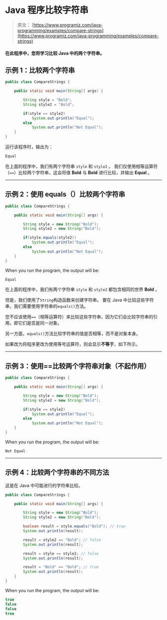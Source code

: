 # Java 程序比较字符串

> 原文： [https://www.programiz.com/java-programming/examples/compare-strings](https://www.programiz.com/java-programming/examples/compare-strings)

#### 在此程序中，您将学习比较 Java 中的两个字符串。

## 示例 1：比较两个字符串

```java
public class CompareStrings {

    public static void main(String[] args) {

        String style = "Bold";
        String style2 = "Bold";

        if(style == style2)
            System.out.println("Equal");
        else
            System.out.println("Not Equal");
    }
}
```

运行该程序时，输出为：

```java
Equal
```

在上面的程序中，我们有两个字符串 `style` 和 `style2` 。 我们仅使用相等运算符（`==`）比较两个字符串，这会将值 **Bold** 与 **Bold** 进行比较，并输出 **Equal** 。

* * *

## 示例 2：使用 equals（）比较两个字符串

```java
public class CompareStrings {

    public static void main(String[] args) {

        String style = new String("Bold");
        String style2 = new String("Bold");

        if(style.equals(style2))
            System.out.println("Equal");
        else
            System.out.println("Not Equal");
    }
}
```

When you run the program, the output will be:

```java
Equal
```

在上面的程序中，我们有两个字符串 `style` 和 `style2` 都包含相同的世界 **Bold** 。

但是，我们使用了`String`构造函数来创建字符串。 要在 Java 中比较这些字符串，我们需要使用字符串的`equals()`方法。

您不应该使用`==`（相等运算符）来比较这些字符串，因为它们会比较字符串的引用，即它们是否是同一对象。

另一方面，`equals()`方法比较字符串的值是否相等，而不是对象本身。

如果改为将程序更改为使用等号运算符，则会显示**不等于**，如下所示。

* * *

## 示例 3：使用==比较两个字符串对象（不起作用）

```java
public class CompareStrings {

    public static void main(String[] args) {

        String style = new String("Bold");
        String style2 = new String("Bold");

        if(style == style2)
            System.out.println("Equal");
        else
            System.out.println("Not Equal");
    }
}
```

When you run the program, the output will be:

```java
Not Equal
```

* * *

## 示例 4：比较两个字符串的不同方法

这是在 Java 中可能进行的字符串比较。

```java
public class CompareStrings {

    public static void main(String[] args) {

        String style = new String("Bold");
        String style2 = new String("Bold");

        boolean result = style.equals("Bold"); // true
        System.out.println(result);

        result = style2 == "Bold"; // false
        System.out.println(result);

        result = style == style2; // false
        System.out.println(result);

        result = "Bold" == "Bold"; // true
        System.out.println(result);
    }
}
```

When you run the program, the output will be:

```java
true
false
false
true
```